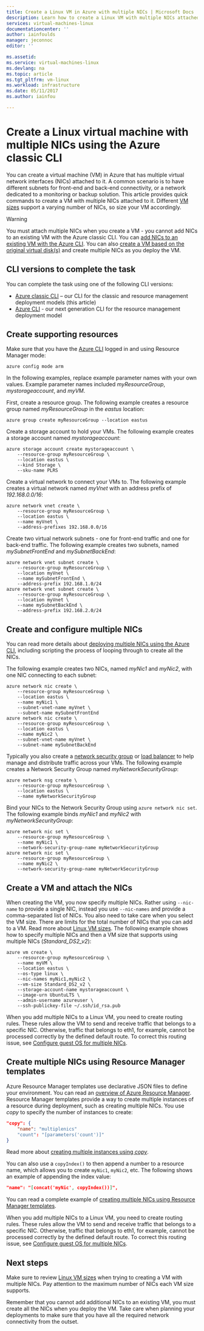 ```yaml
---
title: Create a Linux VM in Azure with multiple NICs | Microsoft Docs
description: Learn how to create a Linux VM with multiple NICs attached to it using the Azure CLI or Resource Manager templates.
services: virtual-machines-linux
documentationcenter: ''
author: iainfoulds
manager: jeconnoc
editor: ''

ms.assetid:
ms.service: virtual-machines-linux
ms.devlang: na
ms.topic: article
ms.tgt_pltfrm: vm-linux
ms.workload: infrastructure
ms.date: 05/11/2017
ms.author: iainfou

---
```

# Create a Linux virtual machine with multiple NICs using the Azure classic CLI
You can create a virtual machine (VM) in Azure that has multiple virtual network interfaces (NICs) attached to it. A common scenario is to have different subnets for front-end and back-end connectivity, or a network dedicated to a monitoring or backup solution. This article provides quick commands to create a VM with multiple NICs attached to it. Different [VM sizes](sizes.md) support a varying number of NICs, so size your VM accordingly.

> [!WARNING]
> You must attach multiple NICs when you create a VM - you cannot add NICs to an existing VM with the Azure classic CLI. You can [add NICs to an existing VM with the Azure CLI](multiple-nics.md). You can also [create a VM based on the original virtual disk(s)](copy-vm.md) and create multiple NICs as you deploy the VM.


## CLI versions to complete the task
You can complete the task using one of the following CLI versions:

- [Azure classic CLI](#create-supporting-resources) – our CLI for the classic and resource management deployment models (this article)
- [Azure CLI](multiple-nics.md) - our next generation CLI for the resource management deployment model


## Create supporting resources
Make sure that you have the [Azure CLI](../../cli-install-nodejs.md) logged in and using Resource Manager mode:

```azurecli
azure config mode arm
```

In the following examples, replace example parameter names with your own values. Example parameter names included *myResourceGroup*, *mystorageaccount*, and *myVM*.

First, create a resource group. The following example creates a resource group named *myResourceGroup* in the *eastus* location:

```azurecli
azure group create myResourceGroup --location eastus
```

Create a storage account to hold your VMs. The following example creates a storage account named *mystorageaccount*:

```azurecli
azure storage account create mystorageaccount \
    --resource-group myResourceGroup \
    --location eastus \
    --kind Storage \
    --sku-name PLRS
```

Create a virtual network to connect your VMs to. The following example creates a virtual network named *myVnet* with an address prefix of *192.168.0.0/16*:

```azurecli
azure network vnet create \
    --resource-group myResourceGroup \
    --location eastus \
    --name myVnet \
    --address-prefixes 192.168.0.0/16
```

Create two virtual network subnets - one for front-end traffic and one for back-end traffic. The following example creates two subnets, named *mySubnetFrontEnd* and *mySubnetBackEnd*:

```azurecli
azure network vnet subnet create \
    --resource-group myResourceGroup \
    --location myVnet \
    --name mySubnetFrontEnd \
    --address-prefix 192.168.1.0/24
azure network vnet subnet create \
    --resource-group myResourceGroup \
    --location myVnet \
    --name mySubnetBackEnd \
    --address-prefix 192.168.2.0/24
```

## Create and configure multiple NICs
You can read more details about [deploying multiple NICs using the Azure CLI](../../virtual-machines/linux/multiple-nics.md), including scripting the process of looping through to create all the NICs.

The following example creates two NICs, named *myNic1* and *myNic2*, with one NIC connecting to each subnet:

```azurecli
azure network nic create \
    --resource-group myResourceGroup \
    --location eastus \
    --name myNic1 \
    --subnet-vnet-name myVnet \
    --subnet-name mySubnetFrontEnd
azure network nic create \
    --resource-group myResourceGroup \
    --location eastus \
    --name myNic2 \
    --subnet-vnet-name myVnet \
    --subnet-name mySubnetBackEnd
```

Typically you also create a [network security group](../../virtual-network/security-overview.md) or [load balancer](../../load-balancer/load-balancer-overview.md) to help manage and distribute traffic across your VMs. The following example creates a Network Security Group named *myNetworkSecurityGroup*:

```azurecli
azure network nsg create \
    --resource-group myResourceGroup \
    --location eastus \
    --name myNetworkSecurityGroup
```

Bind your NICs to the Network Security Group using `azure network nic set`. The following example binds *myNic1* and *myNic2* with *myNetworkSecurityGroup*:

```azurecli
azure network nic set \
    --resource-group myResourceGroup \
    --name myNic1 \
    --network-security-group-name myNetworkSecurityGroup
azure network nic set \
    --resource-group myResourceGroup \
    --name myNic2 \
    --network-security-group-name myNetworkSecurityGroup
```

## Create a VM and attach the NICs
When creating the VM, you now specify multiple NICs. Rather using `--nic-name` to provide a single NIC, instead you use `--nic-names` and provide a comma-separated list of NICs. You also need to take care when you select the VM size. There are limits for the total number of NICs that you can add to a VM. Read more about [Linux VM sizes](sizes.md). The following example shows how to specify multiple NICs and then a VM size that supports using multiple NICs (*Standard_DS2_v2*):

```azurecli
azure vm create \
    --resource-group myResourceGroup \
    --name myVM \
    --location eastus \
    --os-type linux \
    --nic-names myNic1,myNic2 \
    --vm-size Standard_DS2_v2 \
    --storage-account-name mystorageaccount \
    --image-urn UbuntuLTS \
    --admin-username azureuser \
    --ssh-publickey-file ~/.ssh/id_rsa.pub
```

When you add multiple NICs to a Linux VM, you need to create routing rules. These rules allow the VM to send and receive traffic that belongs to a specific NIC. Otherwise, traffic that belongs to eth1, for example, cannot be processed correctly by the defined default route. To correct this routing issue, see [Configure guest OS for multiple NICs](multiple-nics.md#configure-guest-os-for-multiple-nics).

## Create multiple NICs using Resource Manager templates
Azure Resource Manager templates use declarative JSON files to define your environment. You can read an [overview of Azure Resource Manager](../../azure-resource-manager/resource-group-overview.md). Resource Manager templates provide a way to create multiple instances of a resource during deployment, such as creating multiple NICs. You use *copy* to specify the number of instances to create:

```json
"copy": {
    "name": "multiplenics"
    "count": "[parameters('count')]"
}
```

Read more about [creating multiple instances using *copy*](../../resource-group-create-multiple.md). 

You can also use a `copyIndex()` to then append a number to a resource name, which allows you to create `myNic1`, `myNic2`, etc. The following shows an example of appending the index value:

```json
"name": "[concat('myNic', copyIndex())]", 
```

You can read a complete example of [creating multiple NICs using Resource Manager templates](../../virtual-network/template-samples.md).

When you add multiple NICs to a Linux VM, you need to create routing rules. These rules allow the VM to send and receive traffic that belongs to a specific NIC. Otherwise, traffic that belongs to eth1, for example, cannot be processed correctly by the defined default route. To correct this routing issue, see [Configure guest OS for multiple NICs](multiple-nics.md#configure-guest-os-for-multiple-nics).

## Next steps
Make sure to review [Linux VM sizes](sizes.md) when trying to creating a VM with multiple NICs. Pay attention to the maximum number of NICs each VM size supports. 

Remember that you cannot add additional NICs to an existing VM, you must create all the NICs when you deploy the VM. Take care when planning your deployments to make sure that you have all the required network connectivity from the outset.

